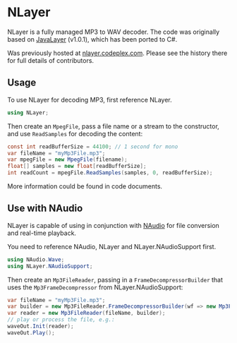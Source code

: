 # NLayer

NLayer is a fully managed MP3 to WAV decoder. The code was originally based 
on [JavaLayer](http://www.javazoom.net/javalayer/javalayer.html) (v1.0.1), 
which has been ported to C#.

Was previously hosted at [nlayer.codeplex.com](http://nlayer.codeplex.com/). 
Please see the history there for full details of contributors.

## Usage

To use NLayer for decoding MP3, first reference NLayer.

```cs
using NLayer;
```

Then create an `MpegFile`, pass a file name or a stream to the constructor, and use `ReadSamples` for decoding the content:

```cs
const int readBufferSize = 44100; // 1 second for mono
var fileName = "myMp3File.mp3";
var mpegFile = new MpegFile(filename);
float[] samples = new float[readBufferSize];
int readCount = mpegFile.ReadSamples(samples, 0, readBufferSize);
```

More information could be found in code documents.

## Use with NAudio

NLayer is capable of using in conjunction with [NAudio](https://github.com/naudio/NAudio/)
for file conversion and real-time playback.

You need to reference NAudio, NLayer and NLayer.NAudioSupport first.

```cs
using NAudio.Wave;
using NLayer.NAudioSupport;
```

Then create an `Mp3FileReader`, passing in a `FrameDecompressorBuilder` that uses the `Mp3FrameDecompressor` from NLayer.NAudioSupport:

```cs
var fileName = "myMp3File.mp3";
var builder = new Mp3FileReader.FrameDecompressorBuilder(wf => new Mp3FrameDecompressor(wf));
var reader = new Mp3FileReader(fileName, builder);
// play or process the file, e.g.:
waveOut.Init(reader);
waveOut.Play();
```
